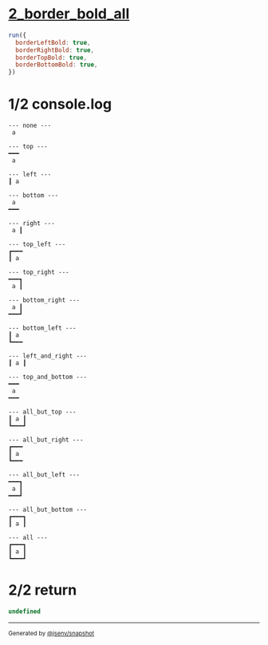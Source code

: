 # [2_border_bold_all](../../table_1_cell.test.mjs#L116)

```js
run({
  borderLeftBold: true,
  borderRightBold: true,
  borderTopBold: true,
  borderBottomBold: true,
})
```

# 1/2 console.log

```console
--- none ---
 a 

--- top ---
━━━
 a 

--- left ---
┃ a 

--- bottom ---
 a 
━━━

--- right ---
 a ┃

--- top_left ---
┏━━━
┃ a 

--- top_right ---
━━━┓
 a ┃

--- bottom_right ---
 a ┃
━━━┛

--- bottom_left ---
┃ a 
┗━━━

--- left_and_right ---
┃ a ┃

--- top_and_bottom ---
━━━
 a 
━━━

--- all_but_top ---
┃ a ┃
┗━━━┛

--- all_but_right ---
┏━━━
┃ a 
┗━━━

--- all_but_left ---
━━━┓
 a ┃
━━━┛

--- all_but_bottom ---
┏━━━┓
┃ a ┃

--- all ---
┏━━━┓
┃ a ┃
┗━━━┛

```

# 2/2 return

```js
undefined
```

---

<sub>
  Generated by <a href="https://github.com/jsenv/core/tree/main/packages/independent/snapshot">@jsenv/snapshot</a>
</sub>
